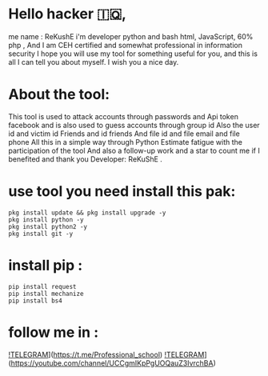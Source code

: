 # Hello hacker 🇮🇶,
me name : ReKushE
i'm developer python and bash html, JavaScript, 60% php , And I am CEH certified and somewhat professional in information security I hope you will use my tool for something useful for you, and this is all I can tell you about myself. I wish you a nice day.

# About the tool:

This tool is used to attack accounts through passwords and Api token facebook and is also used to guess accounts through group id Also the user id and victim id Friends and id friends And file id and file email and file phone All this in a simple way through Python Estimate fatigue with the participation of the tool And also a follow-up work and a star to count me if I benefited and thank you Developer: ReKuShE .

# use tool you need install this pak: 
```
pkg install update && pkg install upgrade -y
pkg install python -y
pkg install python2 -y
pkg install git -y
````
# install pip :
```
pip install request
pip install mechanize
pip install bs4
````

# follow me in :
[!TELEGRAM](https://img.shields.io/badge/channel-telegram-yellow)](https://t.me/Professional_school)
[!TELEGRAM](https://img.shields.io/badge/channel-telegram-red)](https://youtube.com/channel/UCCgmIKpPgUOQauZ3IvrchBA)
